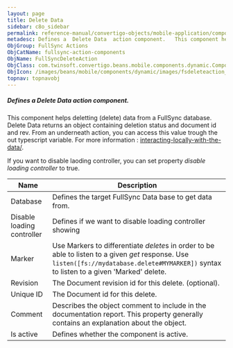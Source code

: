 ```yaml
---
layout: page
title: Delete Data
sidebar: c8o_sidebar
permalink: reference-manual/convertigo-objects/mobile-application/components/fullsync-action-components/delete-data/
metadesc: Defines a  Delete Data  action component.   This component helps deletting (delete) data from a FullSync database. Delete Data returns an object conta
ObjGroup: FullSync Actions
ObjCatName: fullsync-action-components
ObjName: FullSyncDeleteAction
ObjClass: com.twinsoft.convertigo.beans.mobile.components.dynamic.ComponentManager$1
ObjIcon: /images/beans/mobile/components/dynamic/images/fsdeleteaction_color_32x32.png
topnav: topnavobj
---
```

##### Defines a <i>Delete Data</i> action component. 
 This component helps deletting (delete) data from a FullSync database. Delete Data returns an object containing deletion status and document id and rev. From an underneath action, you can access this value trough the out typescript variable. For more information : <a target='_blank' href='https://www.convertigo.com/document/latest/reference-manual/convertigo-full-sync-architecture/interacting-locally-with-the-data/'>interacting-locally-with-the-data/</a>. 

 If you want to disable laoding controller, you can set property <i>disable loading controller</i> to true.

Name | Description 
--- | ---
Database | Defines the target FullSync Data base to get data from.
Disable loading controller | Defines if we want to disable loading controller showing
Marker | Use Markers to differentiate <i>delete</i>s in order to be able to listen to a given <i>get</i> response. Use <code>listen([fs://mydatabase.delete#MYMARKER])</code> syntax to listen to a given 'Marked' delete.
Revision | The Document revision id for this delete. (optional).
Unique ID | The Document id for this delete.
Comment | Describes the object comment to include in the documentation report.  This property generally contains an explanation about the object. 
Is active | Defines whether the component is active. 

